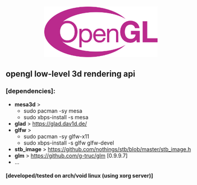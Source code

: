 <p align='center'><img src="./opengl.svg" width="300"></p>

## opengl low-level 3d rendering api

### [dependencies]:
* **mesa3d** > 
	* sudo pacman -sy mesa
	* sudo xbps-install -s mesa
* **glad** > https://glad.dav1d.de/
* **glfw** > 
	* sudo pacman -sy glfw-x11
	* sudo xbps-install -s glfw glfw-devel
* **stb_image** > https://github.com/nothings/stb/blob/master/stb_image.h
* **glm** > https://github.com/g-truc/glm [0.9.9.7]
* ...

#### [developed/tested on arch/void linux (using xorg server)]
